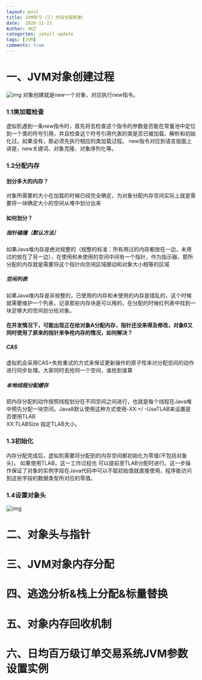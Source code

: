 ```yaml
---
layout: post
title: JVM学习（三）内存分配机制
date:  2020-11-21
Author: XKZ
categories: jekyll update
tags: [JVM]
comments: true
---
```

# 一、JVM对象创建过程
![img](https://xukaizhong188.github.io/HelloProgrammer/images/2020-11-21/p8.png)
对象创建就是new一个对象，对应执行new指令。
### 1.1类加载检查
虚拟机遇到一条new指令时，首先将去检查这个指令的参数是否能在常量池中定位到一个类的符号引用，并且检查这个符号引用代表的类是否已被加载、解析和初始化过。如果没有，那必须先执行相应的类加载过程。
new指令对应到语言层面上讲是，new关键词、对象克隆、对象序列化等。
### 1.2分配内存
#### 划分多大的内存？
对象所需要的大小在加载的时候已经完全确定，为对象分配内存空间实际上就是需要将一块确定大小的空间从堆中划分出来
#### 如何划分？
##### 指针碰撞（默认方法）
如果Java堆内存是绝对规整的（规整的标准：所有用过的内存都放在一边，未用过的放在了另一边），在使用和未使用的空间中间有一个指针，作为指示器，那所分配的内存就是需要将这个指针向空闲区域挪动和对象大小相等的区域
##### 空闲列表
如果Java堆内存是非规整的，已使用的内存和未使用的内存是错乱的，这个时候就需要维护一个列表，记录那些内存块是可以用的，在分配的时候红列表中找到一块足够大的空间划分给对象。
#### 在并发情况下，可能出现正在给对象A分配内存，指针还没来得及修改，对象B又同时使用了原来的指针来争抢内存的情况，如何解决？
##### CAS
虚拟机会采用CAS+失败重试的方式来保证更新操作的原子性来对分配空间的动作进行同步处理。大家同时去抢同一个空间，谁抢到谁算
##### 本地线程分配缓存
把内存分配的动作按照线程划分在不同空间之间进行，也就是每个线程在Java堆中预先分配一块空间。Java8默认使用这种方式使用-XX:+/ -UseTLAB来设置是否使用TLAB    
­XX:TLABSize 指定TLAB大小。
### 1.3初始化
内存分配完成后，虚拟机需要将分配到的内存空间都初始化为零值(不包括对象头)， 如果使用TLAB，这一工作过程也 可以提前至TLAB分配时进行。这一步操作保证了对象的实例字段在Java代码中可以不赋初始值就直接使用，程序能访问 到这些字段的数据类型所对应的零值。
### 1.4设置对象头
![img](https://xukaizhong188.github.io/HelloProgrammer/images/2020-11-21/p9.png)

# 二、对象头与指针
# 三、JVM对象内存分配
# 四、逃逸分析&栈上分配&标量替换
# 五、对象内存回收机制
# 六、日均百万级订单交易系统JVM参数设置实例